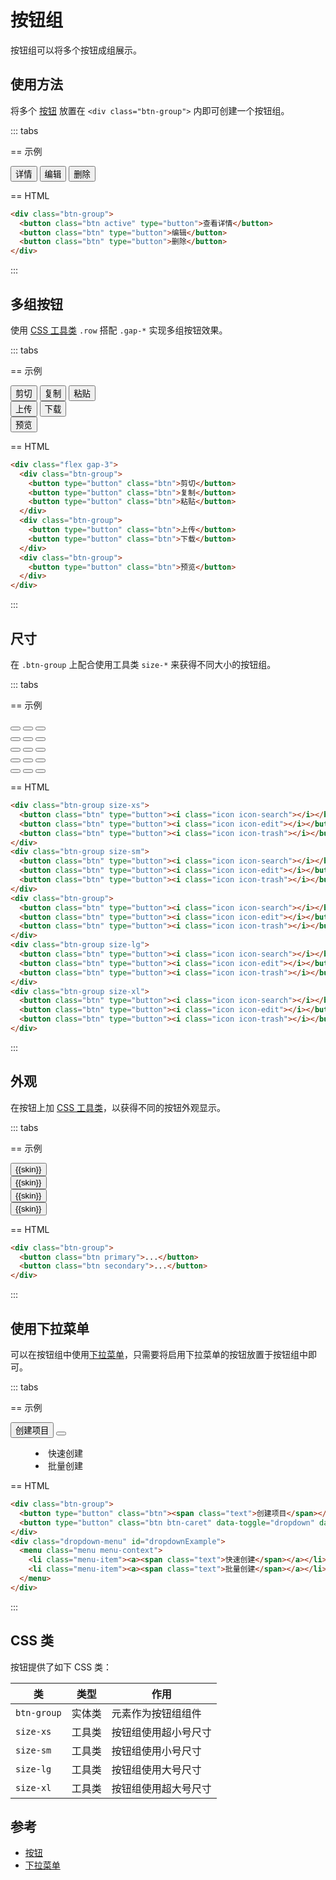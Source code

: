 # 按钮组

按钮组可以将多个按钮成组展示。

## 使用方法

将多个 [按钮](/lib/components/button/) 放置在 `<div class="btn-group">` 内即可创建一个按钮组。

::: tabs

== 示例

<Example class="row gap-4">
  <div class="btn-group">
    <button class="btn active" type="button">详情</button>
    <button class="btn" type="button">编辑</button>
    <button class="btn" type="button">删除</button>
  </div>
</Example>

== HTML

```html
<div class="btn-group">
  <button class="btn active" type="button">查看详情</button>
  <button class="btn" type="button">编辑</button>
  <button class="btn" type="button">删除</button>
</div>
```

:::

## 多组按钮

使用 [CSS 工具类](/utilities/) `.row` 搭配  `.gap-*` 实现多组按钮效果。

::: tabs

== 示例

<Example>
  <div class="row gap-3">
    <div class="btn-group">
      <button type="button" class="btn">剪切</button>
      <button type="button" class="btn">复制</button>
      <button type="button" class="btn">粘贴</button>
    </div>
    <div class="btn-group">
      <button type="button" class="btn">上传</button>
      <button type="button" class="btn">下载</button>
    </div>
    <div class="btn-group">
      <button type="button" class="btn">预览</button>
    </div>
  </div>
</Example>

== HTML

```html
<div class="flex gap-3">
  <div class="btn-group">
    <button type="button" class="btn">剪切</button>
    <button type="button" class="btn">复制</button>
    <button type="button" class="btn">粘贴</button>
  </div>
  <div class="btn-group">
    <button type="button" class="btn">上传</button>
    <button type="button" class="btn">下载</button>
  </div>
  <div class="btn-group">
    <button type="button" class="btn">预览</button>
  </div>
</div>
```

:::

## 尺寸

在 `.btn-group` 上配合使用工具类 `size-*` 来获得不同大小的按钮组。

::: tabs

== 示例

<Example class="col gap-4">
  <div class="btn-group size-xs">
    <button class="btn" type="button"><i class="icon icon-search"></i></button>
    <button class="btn" type="button"><i class="icon icon-edit"></i></button>
    <button class="btn" type="button"><i class="icon icon-trash"></i></button>
  </div>
  <div class="btn-group size-sm">
    <button class="btn" type="button"><i class="icon icon-search"></i></button>
    <button class="btn" type="button"><i class="icon icon-edit"></i></button>
    <button class="btn" type="button"><i class="icon icon-trash"></i></button>
  </div>
  <div class="btn-group">
    <button class="btn" type="button"><i class="icon icon-search"></i></button>
    <button class="btn" type="button"><i class="icon icon-edit"></i></button>
    <button class="btn" type="button"><i class="icon icon-trash"></i></button>
  </div>
  <div class="btn-group size-lg">
    <button class="btn" type="button"><i class="icon icon-search"></i></button>
    <button class="btn" type="button"><i class="icon icon-edit"></i></button>
    <button class="btn" type="button"><i class="icon icon-trash"></i></button>
  </div>
  <div class="btn-group size-xl">
    <button class="btn" type="button"><i class="icon icon-search"></i></button>
    <button class="btn" type="button"><i class="icon icon-edit"></i></button>
    <button class="btn" type="button"><i class="icon icon-trash"></i></button>
  </div>
</Example>

== HTML

```html
<div class="btn-group size-xs">
  <button class="btn" type="button"><i class="icon icon-search"></i></button>
  <button class="btn" type="button"><i class="icon icon-edit"></i></button>
  <button class="btn" type="button"><i class="icon icon-trash"></i></button>
</div>
<div class="btn-group size-sm">
  <button class="btn" type="button"><i class="icon icon-search"></i></button>
  <button class="btn" type="button"><i class="icon icon-edit"></i></button>
  <button class="btn" type="button"><i class="icon icon-trash"></i></button>
</div>
<div class="btn-group">
  <button class="btn" type="button"><i class="icon icon-search"></i></button>
  <button class="btn" type="button"><i class="icon icon-edit"></i></button>
  <button class="btn" type="button"><i class="icon icon-trash"></i></button>
</div>
<div class="btn-group size-lg">
  <button class="btn" type="button"><i class="icon icon-search"></i></button>
  <button class="btn" type="button"><i class="icon icon-edit"></i></button>
  <button class="btn" type="button"><i class="icon icon-trash"></i></button>
</div>
<div class="btn-group size-xl">
  <button class="btn" type="button"><i class="icon icon-search"></i></button>
  <button class="btn" type="button"><i class="icon icon-edit"></i></button>
  <button class="btn" type="button"><i class="icon icon-trash"></i></button>
</div>
```

:::

## 外观

在按钮上加 [CSS 工具类](/utilities/)，以获得不同的按钮外观显示。


::: tabs

== 示例

<Example class="overflow-auto space-y-4" background="light-circle">
  <div class="btn-group">
    <button v-for="skin in zui.skin.accent" class="btn capitalize" type="button" :class="skin">{{skin}}</button>
  </div>
  <div class="btn-group">
    <button v-for="skin in zui.skin.gray" class="btn capitalize" type="button" :class="skin">{{skin}}</button>
  </div>
  <div class="btn-group">
    <button v-for="skin in zui.skin.outline" class="btn capitalize" type="button" :class="skin">{{skin}}</button>
  </div>
  <div class="btn-group">
    <button v-for="skin in zui.skin.ghost" class="btn capitalize" type="button" :class="skin">{{skin}}</button>
  </div>
</Example>

== HTML

```html
<div class="btn-group">
  <button class="btn primary">...</button>
  <button class="btn secondary">...</button>
</div>
```

:::

## 使用下拉菜单

可以在按钮组中使用[下拉菜单](/lib/components/dropdown/)，只需要将启用下拉菜单的按钮放置于按钮组中即可。

::: tabs

== 示例

<Example class="flex gap-4">
  <div class="btn-group">
    <button type="button" class="btn"><span class="text">创建项目</span></button>
    <button type="button" class="btn btn-caret" data-toggle="dropdown" data-target="#dropdownExample" data-placement="bottom-end"><span class="caret"></span></button>
  </div>
  <div class="dropdown-menu" id="dropdownExample">
    <menu class="menu menu-context">
      <li class="menu-item"><a><span class="text">快速创建</span></a></li>
      <li class="menu-item"><a><span class="text">批量创建</span></a></li>
    </menu>
  </div>
</Example>

== HTML

```html
<div class="btn-group">
  <button type="button" class="btn"><span class="text">创建项目</span></button>
  <button type="button" class="btn btn-caret" data-toggle="dropdown" data-target="#dropdownExample" data-placement="bottom-end"><span class="caret"></span></button>
</div>
<div class="dropdown-menu" id="dropdownExample">
  <menu class="menu menu-context">
    <li class="menu-item"><a><span class="text">快速创建</span></a></li>
    <li class="menu-item"><a><span class="text">批量创建</span></a></li>
  </menu>
</div>
```

:::

## CSS 类

按钮提供了如下 CSS 类：

| 类        | 类型           | 作用  |
| ------------- |:-------------:| ----- |
| `btn-group`      | 实体类 | 元素作为按钮组组件 |
| `size-xs`      | 工具类      |   按钮组使用超小号尺寸 |
| `size-sm`      | 工具类      |   按钮组使用小号尺寸 |
| `size-lg`      | 工具类      |   按钮组使用大号尺寸 |
| `size-xl`      | 工具类      |   按钮组使用超大号尺寸 |

## 参考

* [按钮](/lib/components/button/)
* [下拉菜单](/lib/components/dropdown/)
